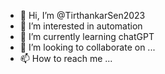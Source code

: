 - 👋 Hi, I’m @TirthankarSen2023
- 👀 I’m interested in automation
- 🌱 I’m currently learning chatGPT
- 💞️ I’m looking to collaborate on ...
- 📫 How to reach me ...

<!---
TirthankarSen2023/TirthankarSen2023 is a ✨ special ✨ repository because its `README.md` (this file) appears on your GitHub profile.
You can click the Preview link to take a look at your changes.
--->
